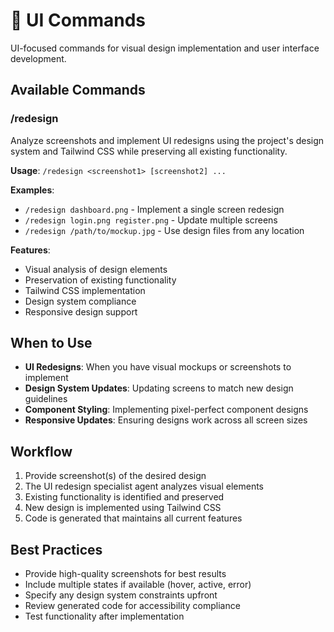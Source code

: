 # 🎨 UI Commands

UI-focused commands for visual design implementation and user interface development.

## Available Commands

### /redesign
Analyze screenshots and implement UI redesigns using the project's design system and Tailwind CSS while preserving all existing functionality.

**Usage**: `/redesign <screenshot1> [screenshot2] ...`

**Examples**:
- `/redesign dashboard.png` - Implement a single screen redesign
- `/redesign login.png register.png` - Update multiple screens
- `/redesign /path/to/mockup.jpg` - Use design files from any location

**Features**:
- Visual analysis of design elements
- Preservation of existing functionality
- Tailwind CSS implementation
- Design system compliance
- Responsive design support

## When to Use

- **UI Redesigns**: When you have visual mockups or screenshots to implement
- **Design System Updates**: Updating screens to match new design guidelines
- **Component Styling**: Implementing pixel-perfect component designs
- **Responsive Updates**: Ensuring designs work across all screen sizes

## Workflow

1. Provide screenshot(s) of the desired design
2. The UI redesign specialist agent analyzes visual elements
3. Existing functionality is identified and preserved
4. New design is implemented using Tailwind CSS
5. Code is generated that maintains all current features

## Best Practices

- Provide high-quality screenshots for best results
- Include multiple states if available (hover, active, error)
- Specify any design system constraints upfront
- Review generated code for accessibility compliance
- Test functionality after implementation